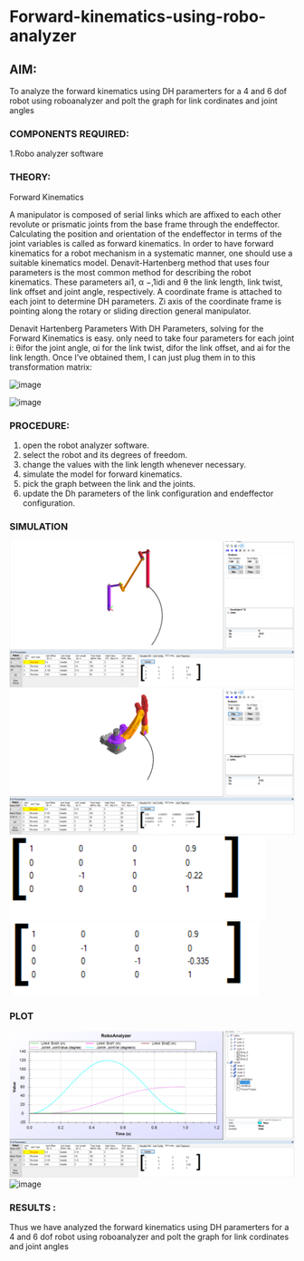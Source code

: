 # Forward-kinematics-using-robo-analyzer

## AIM: 
To analyze the forward kinematics using DH paramerters for a 4 and 6 dof robot using roboanalyzer and polt the graph for link cordinates and joint angles
### COMPONENTS REQUIRED:
1.Robo analyzer software  


### THEORY: 
  
Forward Kinematics

A manipulator is composed of serial links which are affixed to each other revolute or prismatic joints from the base frame through the endeffector. 
Calculating the position and orientation of the endeffector in terms of the joint variables is called as forward kinematics. 
In order to have forward kinematics for a robot mechanism in a systematic manner, one should use a suitable kinematics model. 
Denavit-Hartenberg method that uses four parameters is the most common method for describing the robot kinematics. 
These parameters ai1, α −,1idi and θ the link length, link twist, link offset and joint angle, respectively. 
A coordinate frame is attached to each joint to determine DH parameters. Zi axis of the coordinate frame is pointing along the rotary or sliding direction general manipulator.

Denavit Hartenberg Parameters
With DH Parameters, solving for the Forward Kinematics is easy.  only need to take four parameters for each joint 
i: θifor the joint angle, 
αi for the link twist, 
difor the link offset, and 
ai for the link length. Once I’ve obtained them, I can just plug them in to this transformation matrix:


![image](https://user-images.githubusercontent.com/36288975/170172719-ed7befc9-2894-4344-bfd5-be831bb05308.png)

 ![image](https://user-images.githubusercontent.com/36288975/170172766-b8aeb788-7fd7-4de7-b340-f04656707ebd.png)

 

### PROCEDURE:
1. open the robot analyzer software.
2. select the robot and its degrees of freedom.
3. change the values with the link length whenever necessary.
4. simulate the model for forward kinematics.
5. pick the graph between the link and the joints.
6. update the Dh parameters of the link configuration and endeffector configuration.





### SIMULATION 
![image](https://github.com/Javith-farkhan/Forward-kinematics-using-robot-analyzer/blob/main/4%20-%20DOF.png)
![image](https://github.com/Javith-farkhan/Forward-kinematics-using-robot-analyzer/blob/main/6%20-%20DOF.png)
![image](https://github.com/Javith-farkhan/Forward-kinematics-using-robot-analyzer/blob/main/4%20-DOF%20ee.png)
![image](https://github.com/Javith-farkhan/Forward-kinematics-using-robot-analyzer/blob/main/6%20-%20DOF%20ee.png)
 
 ### PLOT 
 ![image](https://github.com/Javith-farkhan/Forward-kinematics-using-robot-analyzer/blob/main/4%20-%20DOF%20graph.png)
 ![image]()
 

### RESULTS :  
Thus we have analyzed  the forward kinematics using DH paramerters for a 4 and 6 dof robot using roboanalyzer and polt the graph for link cordinates and joint angles


